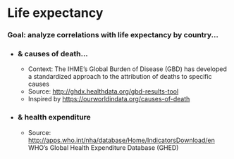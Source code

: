 # Life expectancy
### Goal: analyze correlations with life expectancy by country...
- ### & causes of death...
    - Context: The IHME’s Global Burden of Disease (GBD) has developed a standardized approach to the attribution of deaths to specific causes
    - Source: http://ghdx.healthdata.org/gbd-results-tool
    - Inspired by https://ourworldindata.org/causes-of-death

- ### & health expenditure
    - Source: http://apps.who.int/nha/database/Home/IndicatorsDownload/en WHO’s  Global Health Expenditure Database (GHED)
